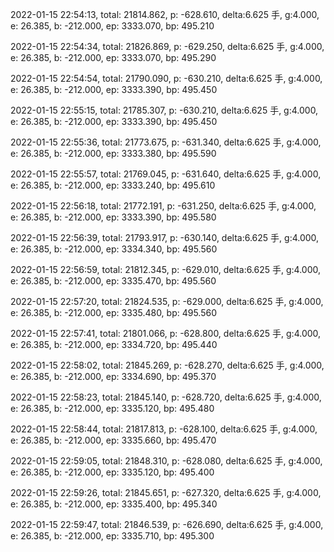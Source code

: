 2022-01-15 22:54:13, total: 21814.862, p: -628.610, delta:6.625 手, g:4.000, e: 26.385, b: -212.000, ep: 3333.070, bp: 495.210

2022-01-15 22:54:34, total: 21826.869, p: -629.250, delta:6.625 手, g:4.000, e: 26.385, b: -212.000, ep: 3333.070, bp: 495.290

2022-01-15 22:54:54, total: 21790.090, p: -630.210, delta:6.625 手, g:4.000, e: 26.385, b: -212.000, ep: 3333.390, bp: 495.450

2022-01-15 22:55:15, total: 21785.307, p: -630.210, delta:6.625 手, g:4.000, e: 26.385, b: -212.000, ep: 3333.390, bp: 495.450

2022-01-15 22:55:36, total: 21773.675, p: -631.340, delta:6.625 手, g:4.000, e: 26.385, b: -212.000, ep: 3333.380, bp: 495.590

2022-01-15 22:55:57, total: 21769.045, p: -631.640, delta:6.625 手, g:4.000, e: 26.385, b: -212.000, ep: 3333.240, bp: 495.610

2022-01-15 22:56:18, total: 21772.191, p: -631.250, delta:6.625 手, g:4.000, e: 26.385, b: -212.000, ep: 3333.390, bp: 495.580

2022-01-15 22:56:39, total: 21793.917, p: -630.140, delta:6.625 手, g:4.000, e: 26.385, b: -212.000, ep: 3334.340, bp: 495.560

2022-01-15 22:56:59, total: 21812.345, p: -629.010, delta:6.625 手, g:4.000, e: 26.385, b: -212.000, ep: 3335.470, bp: 495.560

2022-01-15 22:57:20, total: 21824.535, p: -629.000, delta:6.625 手, g:4.000, e: 26.385, b: -212.000, ep: 3335.480, bp: 495.560

2022-01-15 22:57:41, total: 21801.066, p: -628.800, delta:6.625 手, g:4.000, e: 26.385, b: -212.000, ep: 3334.720, bp: 495.440

2022-01-15 22:58:02, total: 21845.269, p: -628.270, delta:6.625 手, g:4.000, e: 26.385, b: -212.000, ep: 3334.690, bp: 495.370

2022-01-15 22:58:23, total: 21845.140, p: -628.720, delta:6.625 手, g:4.000, e: 26.385, b: -212.000, ep: 3335.120, bp: 495.480

2022-01-15 22:58:44, total: 21817.813, p: -628.100, delta:6.625 手, g:4.000, e: 26.385, b: -212.000, ep: 3335.660, bp: 495.470

2022-01-15 22:59:05, total: 21848.310, p: -628.080, delta:6.625 手, g:4.000, e: 26.385, b: -212.000, ep: 3335.120, bp: 495.400

2022-01-15 22:59:26, total: 21845.651, p: -627.320, delta:6.625 手, g:4.000, e: 26.385, b: -212.000, ep: 3335.400, bp: 495.340

2022-01-15 22:59:47, total: 21846.539, p: -626.690, delta:6.625 手, g:4.000, e: 26.385, b: -212.000, ep: 3335.710, bp: 495.300